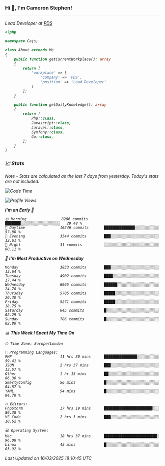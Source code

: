 ### Hi 👋, I'm Cameron Stephen!
<hr>
<p><em>Lead Developer at <a href="https://prindatasolutions.co.uk">PDS</a></p>


```php
<?php

namespace Cajs;

class About extends Me
{
    public function getCurrentWorkplace(): array
    {
        return [
            'workplace' => [
                'company' => 'PDS',
                'position' => 'Lead Developer'
            ]
        ];
    }

    public function getDailyKnowledge(): array
    {
        return [
            Php::class,
            Javascript::class,
            Laravel::class,
            Symfony::class,
            Go::class,
        ];
    }
}
```

### 📈 Stats
<p><em>Note - Stats are calculated as the last 7 days from yesterday. Today's stats are not included.</em></p>


<!--START_SECTION:waka-->
![Code Time](http://img.shields.io/badge/Code%20Time-4%2C401%20hrs%2016%20mins-blue)

![Profile Views](http://img.shields.io/badge/Profile%20Views-0-blue)

**I'm an Early 🐤** 

```text
🌞 Morning                8286 commits        ███████░░░░░░░░░░░░░░░░░░   29.48 % 
🌆 Daytime                16246 commits       ██████████████░░░░░░░░░░░   57.80 % 
🌃 Evening                3544 commits        ███░░░░░░░░░░░░░░░░░░░░░░   12.61 % 
🌙 Night                  31 commits          ░░░░░░░░░░░░░░░░░░░░░░░░░   00.11 % 
```
📅 **I'm Most Productive on Wednesday** 

```text
Monday                   3833 commits        ███░░░░░░░░░░░░░░░░░░░░░░   13.64 % 
Tuesday                  4902 commits        ████░░░░░░░░░░░░░░░░░░░░░   17.44 % 
Wednesday                6965 commits        ██████░░░░░░░░░░░░░░░░░░░   24.78 % 
Thursday                 5705 commits        █████░░░░░░░░░░░░░░░░░░░░   20.30 % 
Friday                   5271 commits        █████░░░░░░░░░░░░░░░░░░░░   18.75 % 
Saturday                 645 commits         █░░░░░░░░░░░░░░░░░░░░░░░░   02.29 % 
Sunday                   786 commits         █░░░░░░░░░░░░░░░░░░░░░░░░   02.80 % 
```


📊 **This Week I Spent My Time On** 

```text
🕑︎ Time Zone: Europe/London

💬 Programming Languages: 
PHP                      11 hrs 30 mins      ███████████████░░░░░░░░░░   59.41 % 
JSON                     2 hrs 37 mins       ███░░░░░░░░░░░░░░░░░░░░░░   13.57 % 
Other                    1 hr 13 mins        ██░░░░░░░░░░░░░░░░░░░░░░░   06.36 % 
SmartyConfig             56 mins             █░░░░░░░░░░░░░░░░░░░░░░░░   04.87 % 
YAML                     54 mins             █░░░░░░░░░░░░░░░░░░░░░░░░   04.70 % 

🔥 Editors: 
PhpStorm                 17 hrs 19 mins      ██████████████████████░░░   89.38 % 
VS Code                  2 hrs 3 mins        ███░░░░░░░░░░░░░░░░░░░░░░   10.62 % 

💻 Operating System: 
Mac                      18 hrs 37 mins      ████████████████████████░   96.08 % 
Linux                    45 mins             █░░░░░░░░░░░░░░░░░░░░░░░░   03.92 % 
```


 Last Updated on 16/03/2025 18:10:45 UTC
<!--END_SECTION:waka-->
